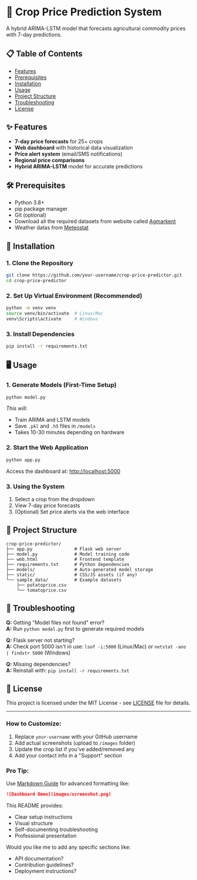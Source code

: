 # 🌱 Crop Price Prediction System

A hybrid ARIMA-LSTM model that forecasts agricultural commodity prices with 7-day predictions.



## 📋 Table of Contents
- [Features](#-features)
- [Prerequisites](#-prerequisites)
- [Installation](#-installation)
- [Usage](#-usage)
- [Project Structure](#-project-structure)
- [Troubleshooting](#-troubleshooting)
- [License](#-license)

## ✨ Features
- **7-day price forecasts** for 25+ crops
- **Web dashboard** with historical data visualization
- **Price alert system** (email/SMS notifications)
- **Regional price comparisons**
- **Hybrid ARIMA-LSTM** model for accurate predictions

## 🛠 Prerequisites
- Python 3.8+
- pip package manager
- Git (optional)
- Download all the required datasets from website called [Agmarkent](http://localhost:5000)
- Weather datas from [Meteostat](https://meteostat.net/en/)

## 🚀 Installation

### 1. Clone the Repository
```bash
git clone https://github.com/your-username/crop-price-predictor.git
cd crop-price-predictor
```

### 2. Set Up Virtual Environment (Recommended)
```bash
python -m venv venv
source venv/bin/activate  # Linux/Mac
venv\Scripts\activate     # Windows
```

### 3. Install Dependencies
```bash
pip install -r requirements.txt
```

## 🖥 Usage

### 1. Generate Models (First-Time Setup)
```bash
python model.py
```
*This will:*
- Train ARIMA and LSTM models
- Save `.pkl` and `.h5` files in `/models`
- Takes 10-30 minutes depending on hardware

### 2. Start the Web Application
```bash
python app.py
```
Access the dashboard at: [http://localhost:5000](http://localhost:5000)

### 3. Using the System
1. Select a crop from the dropdown
2. View 7-day price forecasts
3. (Optional) Set price alerts via the web interface

## 📂 Project Structure
```
crop-price-predictor/
├── app.py                # Flask web server
├── model.py              # Model training code
├── web.html              # Frontend template
├── requirements.txt      # Python dependencies
├── models/               # Auto-generated model storage
├── static/               # CSS/JS assets (if any)
└── sample_data/          # Example datasets
    ├── potatoprice.csv
    └── tomatoprice.csv
```

## 🚨 Troubleshooting
**Q:** Getting "Model files not found" error?  
**A:** Run `python model.py` first to generate required models

**Q:** Flask server not starting?  
**A:** Check port 5000 isn't in use: `lsof -i:5000` (Linux/Mac) or `netstat -ano | findstr 5000` (Windows)

**Q:** Missing dependencies?  
**A:** Reinstall with: `pip install -r requirements.txt`

## 📜 License
This project is licensed under the MIT License - see [LICENSE](LICENSE) file for details.

---

### How to Customize:
1. Replace `your-username` with your GitHub username
2. Add actual screenshots (upload to `/images` folder)
3. Update the crop list if you've added/removed any
4. Add your contact info in a "Support" section

### Pro Tip:
Use [Markdown Guide](https://www.markdownguide.org/) for advanced formatting like:
```markdown
![Dashboard Demo](images/screenshot.png)
```

This README provides:
- Clear setup instructions
- Visual structure
- Self-documenting troubleshooting
- Professional presentation

Would you like me to add any specific sections like:
- API documentation?
- Contribution guidelines?
- Deployment instructions?
